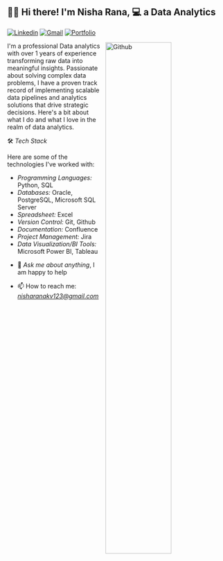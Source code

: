 ## 👋🏼 Hi there! I'm Nisha Rana, 💻 a Data Analytics

[![Linkedin](https://img.shields.io/badge/-LinkedIn-blue?style=flat&logo=Linkedin&logoColor=white)](https://www.linkedin.com/in/nisha-rana-185189216/)
[![Gmail](https://img.shields.io/badge/-Gmail-c14438?style=flat&logo=Gmail&logoColor=white)](mailto:nisharanakv123@gmail.com)
[![Portfolio](https://img.shields.io/badge/-Portfolio-teal?style=flat&logo=Internet%20Explorer&logoColor=white)](https://nishadatainsights.github.io/Nisha-Portfolio/)


<img width="55%" align="right" alt="Github" src="https://user-images.githubusercontent.com/74038190/221352975-94759904-aa4c-4032-a8ab-b546efb9c478.gif?w=826"/>

I'm a professional Data analytics with over 1 years of experience transforming raw data into meaningful insights. Passionate about solving complex data problems, I have a proven track record of implementing scalable data pipelines and analytics solutions that drive strategic decisions. Here's a bit about what I do and what I love in the realm of data analytics.

🛠 *Tech Stack*


Here are some of the technologies I've worked with:


  * *Programming Languages:* Python, SQL
  * *Databases:* Oracle, PostgreSQL, Microsoft SQL Server
  * *Spreadsheet:* Excel 
  * *Version Control:* Git, Github
  * *Documentation:* Confluence
  * *Project Management:* Jira
  * *Data Visualization/BI Tools:* Microsoft Power BI, Tableau


- 💬 *Ask me about anything*, I am happy to help

- 📫 How to reach me: *nisharanakv123@gmail.com*

